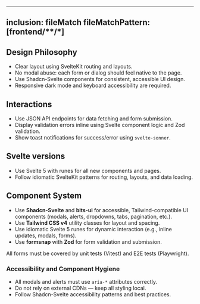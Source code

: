 ---

## inclusion: fileMatch fileMatchPattern: [frontend/\*\*/\*]

## Design Philosophy

- Clear layout using SvelteKit routing and layouts.
- No modal abuse: each form or dialog should feel native to the page.
- Use Shadcn-Svelte components for consistent, accessible UI design.
- Responsive dark mode and keyboard accessibility are required.

## Interactions

- Use JSON API endpoints for data fetching and form submission.
- Display validation errors inline using Svelte component logic and Zod validation.
- Show toast notifications for success/error using `svelte-sonner`.

## Svelte versions

- Use Svelte 5 with runes for all new components and pages.
- Follow idiomatic SvelteKit patterns for routing, layouts, and data loading.

## Component System

- Use **Shadcn-Svelte** and **bits-ui** for accessible, Tailwind-compatible UI components (modals, alerts, dropdowns, tabs, pagination, etc.).
- Use **Tailwind CSS v4** utility classes for layout and spacing.
- Use idiomatic Svelte 5 runes for dynamic interaction (e.g., inline updates, modals, forms).
- Use **formsnap** with **Zod** for form validation and submission.

All forms must be covered by unit tests (Vitest) and E2E tests (Playwright).

### Accessibility and Component Hygiene

- All modals and alerts must use `aria-*` attributes correctly.
- Do not rely on external CDNs — keep all styling local.
- Follow Shadcn-Svelte accessibility patterns and best practices.
